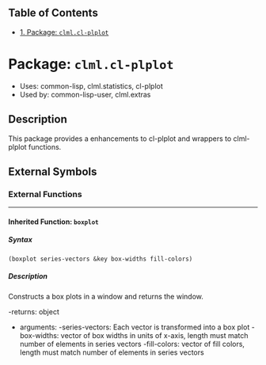 <div id="table-of-contents">
<h2>Table of Contents</h2>
<div id="text-table-of-contents">
<ul>
<li><a href="#sec-1">1. Package: <code>clml.cl-plplot</code></a></li>
</ul>
</div>
</div>



# Package: `clml.cl-plplot`

-   Uses:
    common-lisp, clml.statistics, cl-plplot
-   Used by:
    common-lisp-user, clml.extras

## Description

This package provides a enhancements to cl-plplot and wrappers to clml-plplot functions.

## External Symbols

### External Functions

---

#### Inherited Function: `boxplot`

##### Syntax

    (boxplot series-vectors &key box-widths fill-colors)

##### Description

Constructs a box plots in a window and returns the window.

-returns: <boxplot> object

-   arguments: 
    -series-vectors: <list of vector double float> Each vector is transformed into a box plot
    -box-widths: <vector of floats> vector of box widths in units of x-axis, length must match number of elements in series vectors
    -fill-colors: <vector of floats> vector of fill colors, length must match number of elements in series vectors